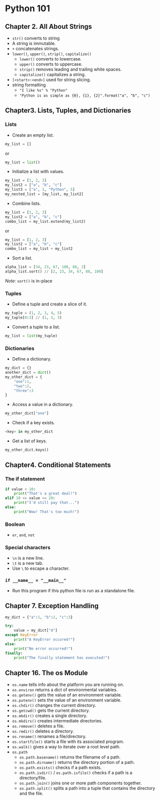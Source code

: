 # Python 101

## Chapter 2. All About Strings

- `str()` converts to string
- A string is immutable.
- `+` concatenates strings.
- `lower()`, `upper()`, `strip()`, `capitalize()`
  - `lower()` converts to lowercase.
  - `upper()` converts to uppercase.
  - `strip()` removes leading and trailing white spaces.
  - `capitalize()` capitalizes a string.
- `[<start>:<end>]` used for string slicing.
- string formatting
  - `"I like %s" % "Python"`
  - `"Python is as simple as {0}, {1}, {2}".format("a", "b", "c")`

## Chapter3. Lists, Tuples, and Dictionaries

### Lists

- Create an empty list.

```python
my_list = []
```

or

```python
my_list = list()
```

- Initialize a list with values.

```python
my_list = [1, 2, 3]
my_list2 = ["a", "b", "c"]
my_list3 = ["a", 1, "Python", 5]
my_nested_list = [my_list, my_list2]
```

- Combine lists.

```python
my_list = [1, 2, 3]
my_list2 = ["a", "b", "c"]
combo_list = my_list.extend(my_list2)
```

or

```python
my_list = [1, 2, 3]
my_list2 = ["a", "b", "c"]
combo_list = my_list + my_list2
```

- Sort a list.

```python
alpha_list = [34, 23, 67, 100, 88, 2]
alpha_list.sort() // [2, 23, 34, 67, 88, 100]
```

_Note_: `sort()` is in-place

### Tuples

- Define a tuple and create a slice of it.

```python
my_tuple = (1, 2, 3, 4, 5)
my_tuple[0:3] // (1, 2, 3)
```

- Convert a tuple to a list.

```python
my_list = list(my_tuple)
```

### Dictionaries

- Define a dictionary.

```python
my_dict = {}
another_dict = dict()
my_other_dict = {
    "one":1,
    "two":2,
    "three":3
}
```

- Access a value in a dictionary.

```python
my_other_dict["one"]
```

- Check if a key exists.

```python
<key> in my_other_dict
```

- Get a list of keys.

```python
my_other_dict.keys()
```

## Chapter4. Conditional Statements

### The if statement

```python
if value < 10:
    print("That's a great deal!")
elif 10 <= value <= 20:
    print("I'd still pay that...")
else:
    print("Wow! That's too much!")
```

### Boolean

- `or`, `and`, `not`

### Special characters

- `\n` is a new line.
- `\t` is a new tab.
- Use `\` to escape a character.

### `if __name__ = "__main__"`

- Run this program if this python file is run as a standalone file.

## Chapter 7. Exception Handling

```python
my_dict = {"a":1, "b":2, "c":3}

try:
    value = my_dict["d"]
except KeyError
    print("A KeyError occured!")
else:
    print("No error occurred!")
finally:
    print("The finally statement has executed!")
```

## Chapter 16. The os Module

- `os.name` tells info about the platform you are running on.
- `os.environ` returns a dict of environmental variables.
- `os.getenv()` gets the value of an environment variable.
- `os.putenv()` sets the value of an environment variable.
- `os.chdir()` changes the current directory.
- `os.getcwd()` gets the current directory.
- `os.mkdir()` creates a single directory.
- `os.mkdirs()` creates intermediate directories.
- `os.remove()` deletes a file.
- `os.rmdir()` deletes a directory.
- `os.rename()` renames a file/directory.
- `os.startfile()` starts a file with its associated program.
- `os.walk()` gives a way to iterate over a root level path.
- `os.path`
  - `os.path.basename()` returns the filename of a path.
  - `os.path.dirname()` returns the directory portion of a path.
  - `os.path.exists()` checks if a path exists.
  - `os.path.isdir()` / `os.path.isfile()` checks if a path is a directory/file.
  - `os.path.join()` joins one or more path components together.
  - `os.path.split()` splits a path into a tuple that contains the directory and the file.
